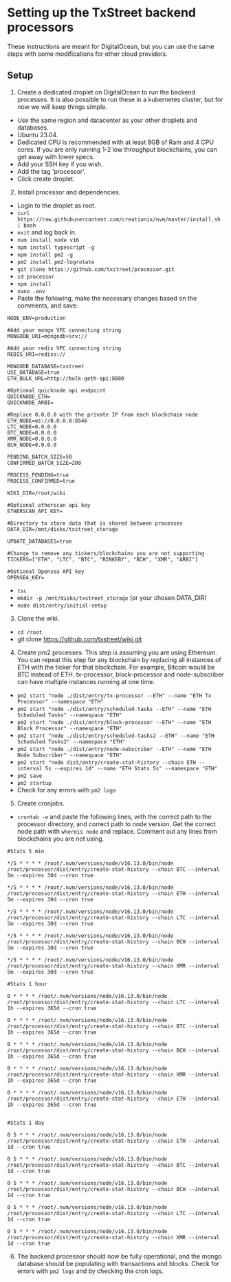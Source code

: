 # Setting up the TxStreet backend processors

These instructions are meant for DigitalOcean, but you can use the same steps with some modifications for other cloud providers.

## Setup

1. Create a dedicated droplet on DigitalOcean to run the backend processes. It is also possible to run these in a kubernetes cluster, but for now we will keep things simple.
- Use the same region and datacenter as your other droplets and databases.
- Ubuntu 23.04.
- Dedicated CPU is recommended with at least 8GB of Ram and 4 CPU cores. If you are only running 1-2 low throughput blockchains, you can get away with lower specs.
- Add your SSH key if you wish.
- Add the tag 'processor'.
- Click create droplet.

2. Install processor and dependencies.
- Login to the droplet as root.
- `curl https://raw.githubusercontent.com/creationix/nvm/master/install.sh | bash`
- `exit` and log back in.
- `nvm install node v16`
- `npm install typescript -g`
- `npm install pm2 -g`
- `pm2 install pm2-logrotate`
- `git clone https://github.com/txstreet/processor.git`
- `cd processor`
- `npm install`
- `nano .env`
- Paste the following, make the necessary changes based on the comments, and save:
```
NODE_ENV=production

#Add your mongo VPC connecting string
MONGODB_URI=mongodb+srv://

#Add your redis VPC connecting string
REDIS_URI=rediss://

MONGODB_DATABASE=txstreet
USE_DATABASE=true
ETH_BULK_URL=http://bulk-geth-api:8080

#Optional quicknode api endpoint
QUICKNODE_ETH=
QUICKNODE_ARBI=

#Replace 0.0.0.0 with the private IP from each blockchain node
ETH_NODE=ws://0.0.0.0:8546
LTC_NODE=0.0.0.0
BTC_NODE=0.0.0.0
XMR_NODE=0.0.0.0
BCH_NODE=0.0.0.0

PENDING_BATCH_SIZE=50
CONFIRMED_BATCH_SIZE=200

PROCESS_PENDING=true
PROCESS_CONFIRMED=true

WIKI_DIR=/root/wiki

#Optional etherscan api key
ETHERSCAN_API_KEY=

#Directory to store data that is shared between processes
DATA_DIR=/mnt/disks/txstreet_storage

UPDATE_DATABASES=true

#Change to remove any tickers/blockchains you are not supporting
TICKERS=["ETH", "LTC", "BTC", "RINKEBY", "BCH", "XMR", "ARBI"]

#Optional Opensea API key
OPENSEA_KEY=
```
- `tsc`
- `mkdir -p /mnt/disks/txstreet_storage` (or your chosen DATA_DIR)
- `node dist/entry/initial-setup`

3. Clone the wiki.
- `cd /root`
- git clone https://github.com/txstreet/wiki.git

4. Create pm2 processes. This step is assuming you are using Ethereum. You can repeat this step for any blockchain by replacing all instances of ETH with the ticker for that blockchain. For example, Bitcoin would be BTC instead of ETH. tx-processor, block-processor and node-subscriber can have multiple instances running at one time.
- `pm2 start "node ./dist/entry/tx-processor --ETH" --name "ETH Tx Processor" --namespace "ETH"`
- `pm2 start "node ./dist/entry/scheduled-tasks --ETH" --name "ETH Scheduled Tasks" --namespace "ETH"`
- `pm2 start "node ./dist/entry/block-processor --ETH" --name "ETH Block Processor" --namespace "ETH"`
- `pm2 start "node ./dist/entry/scheduled-tasks2 --ETH" --name "ETH Scheduled Tasks2" --namespace "ETH"`
- `pm2 start "node ./dist/entry/node-subscriber --ETH" --name "ETH Node Subscriber" --namespace "ETH"`
- `pm2 start "node dist/entry/create-stat-history --chain ETH --interval 5s --expires 1d" --name "ETH Stats 5s" --namespace "ETH"`
- `pm2 save`
- `pm2 startup`
- Check for any errors with `pm2 logs`
5. Create cronjobs.
- `crontab -e` and paste the following lines, with the correct path to the processor directory, and correct path to node version. Get the correct node path with `whereis node` and replace. Comment out any lines from blockchains you are not using.

```
#Stats 5 min

*/5 * * * * /root/.nvm/versions/node/v16.13.0/bin/node /root/processor/dist/entry/create-stat-history --chain BTC --interval 5m --expires 30d --cron true

*/5 * * * * /root/.nvm/versions/node/v16.13.0/bin/node /root/processor/dist/entry/create-stat-history --chain ETH --interval 5m --expires 30d --cron true

*/5 * * * * /root/.nvm/versions/node/v16.13.0/bin/node /root/processor/dist/entry/create-stat-history --chain LTC --interval 5m --expires 30d --cron true

*/5 * * * * /root/.nvm/versions/node/v16.13.0/bin/node /root/processor/dist/entry/create-stat-history --chain BCH --interval 5m --expires 30d --cron true

*/5 * * * * /root/.nvm/versions/node/v16.13.0/bin/node /root/processor/dist/entry/create-stat-history --chain XMR --interval 5m --expires 30d --cron true

#Stats 1 hour

0 * * * * /root/.nvm/versions/node/v16.13.0/bin/node /root/processor/dist/entry/create-stat-history --chain LTC --interval 1h --expires 365d --cron true

0 * * * * /root/.nvm/versions/node/v16.13.0/bin/node /root/processor/dist/entry/create-stat-history --chain BTC --interval 1h --expires 365d --cron true

0 * * * * /root/.nvm/versions/node/v16.13.0/bin/node /root/processor/dist/entry/create-stat-history --chain BCH --interval 1h --expires 365d --cron true

0 * * * * /root/.nvm/versions/node/v16.13.0/bin/node /root/processor/dist/entry/create-stat-history --chain XMR --interval 1h --expires 365d --cron true

0 * * * * /root/.nvm/versions/node/v16.13.0/bin/node /root/processor/dist/entry/create-stat-history --chain ETH --interval 1h --expires 365d --cron true


#Stats 1 day

0 5 * * * /root/.nvm/versions/node/v16.13.0/bin/node /root/processor/dist/entry/create-stat-history --chain ETH --interval 1d --cron true

0 5 * * * /root/.nvm/versions/node/v16.13.0/bin/node /root/processor/dist/entry/create-stat-history --chain BTC --interval 1d --cron true

0 5 * * * /root/.nvm/versions/node/v16.13.0/bin/node /root/processor/dist/entry/create-stat-history --chain BCH --interval 1d --cron true

0 5 * * * /root/.nvm/versions/node/v16.13.0/bin/node /root/processor/dist/entry/create-stat-history --chain LTC --interval 1d --cron true

0 5 * * * /root/.nvm/versions/node/v16.13.0/bin/node /root/processor/dist/entry/create-stat-history --chain XMR --interval 1d --cron true
```
6. The backend processor should now be fully operational, and the mongo database should be populating with transactions and blocks. Check for errors with `pm2 logs` and by checking the cron logs.
